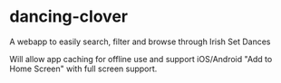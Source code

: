 # dancing-clover
A webapp to easily search, filter and browse through Irish Set Dances

Will allow app caching for offline use and support iOS/Android "Add to Home Screen" with full screen support.